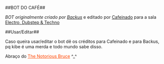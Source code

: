 ##BOT DO CAFÉ##

<i>BOT originalmente criado por <a href="https://github.com/backus" target="_blank">Backus</a></i> e editado por <a href="https://github.com/SIqueManda" title="É O MAIOR xD" target="_blank">Cafeinado</a> para a sala <a href="http://plug.dj/electrodubstep-techno/" title="A sala mais legal do plug.dj" target="_blank">Electro, Dubstep & Techno</a>

##Usar/Editar##

Caso queira usar/editar o bot dê os créditos para Cafeinado e para Backus, pq kibe é uma merda e todo mundo sabe disso.

Abraço do <a style="color:#FF4500" href="https://github.com/madzomboy" title="dahora" target="_blank">The Notorious Bruce</a> ^_^
